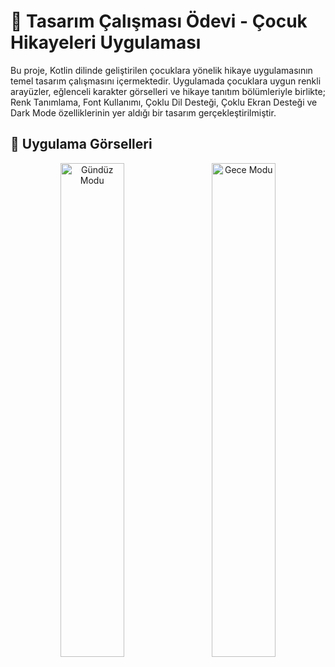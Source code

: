 # 🎨 Tasarım Çalışması Ödevi - Çocuk Hikayeleri Uygulaması

Bu proje, Kotlin dilinde geliştirilen çocuklara yönelik hikaye uygulamasının temel tasarım çalışmasını içermektedir. Uygulamada çocuklara uygun renkli arayüzler, eğlenceli karakter görselleri ve hikaye tanıtım bölümleriyle birlikte;
Renk Tanımlama,
Font Kullanımı,
Çoklu Dil Desteği,
Çoklu Ekran Desteği ve
Dark Mode özelliklerinin yer aldığı bir tasarım gerçekleştirilmiştir.


<h2>📱 Uygulama Görselleri</h2>

<p align="center">
  <img src="https://github.com/user-attachments/assets/ed4aaf77-a864-4964-b637-80c35a748422" alt="Gündüz Modu" width="45%" />
  &nbsp;&nbsp;
  <img src="https://github.com/user-attachments/assets/ff05445e-dfff-42b2-956a-2a1acc13d352" alt="Gece Modu" width="45%" />
</p>




